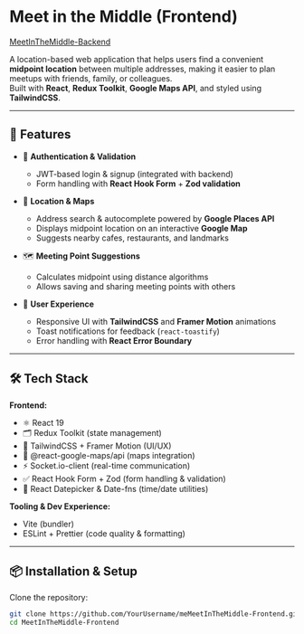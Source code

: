 # Meet in the Middle (Frontend)
<a href="https://github.com/SrikanthKamalla/MeetInTheMiddle-Backend">MeetInTheMiddle-Backend</a>

A location-based web application that helps users find a convenient **midpoint location** between multiple addresses, making it easier to plan meetups with friends, family, or colleagues.  
Built with **React**, **Redux Toolkit**, **Google Maps API**, and styled using **TailwindCSS**.

---

## 🚀 Features

- 🔑 **Authentication & Validation**  
  - JWT-based login & signup (integrated with backend)  
  - Form handling with **React Hook Form** + **Zod validation**

- 📍 **Location & Maps**  
  - Address search & autocomplete powered by **Google Places API**  
  - Displays midpoint location on an interactive **Google Map**  
  - Suggests nearby cafes, restaurants, and landmarks

- 🗺️ **Meeting Point Suggestions**  
  - Calculates midpoint using distance algorithms  
  - Allows saving and sharing meeting points with others  

- 🎨 **User Experience**  
  - Responsive UI with **TailwindCSS** and **Framer Motion** animations  
  - Toast notifications for feedback (`react-toastify`)  
  - Error handling with **React Error Boundary**  

---

## 🛠️ Tech Stack

**Frontend:**  
- ⚛️ React 19  
- 🗂 Redux Toolkit (state management)  
- 🎨 TailwindCSS + Framer Motion (UI/UX)  
- 📍 @react-google-maps/api (maps integration)  
- ⚡ Socket.io-client (real-time communication)  
- ✅ React Hook Form + Zod (form handling & validation)  
- 📅 React Datepicker & Date-fns (time/date utilities)  

**Tooling & Dev Experience:**  
- Vite (bundler)  
- ESLint + Prettier (code quality & formatting)  

---

## 📦 Installation & Setup

Clone the repository:

```bash
git clone https://github.com/YourUsername/meMeetInTheMiddle-Frontend.git
cd MeetInTheMiddle-Frontend
